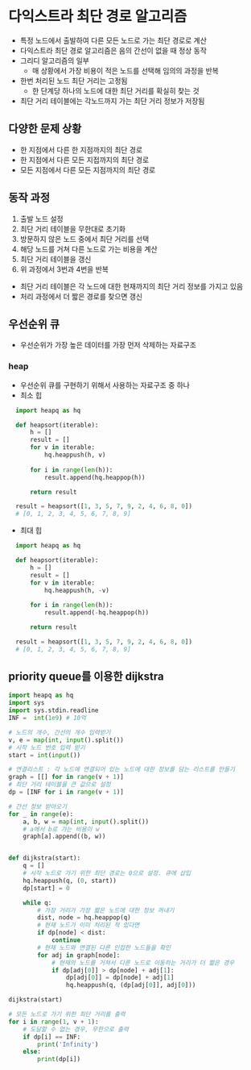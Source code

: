 # 다익스트라 최단 경로 알고리즘
- 특정 노드에서 출발하여 다른 모든 노드로 가는 최단 경로로 계산
- 다익스트라 최단 경로 알고리즘은 음의 간선이 없을 때 정상 동작
- 그리디 알고리즘의 일부
  - 매 상황에서 가장 비용이 적은 노드를 선택해 임의의 과정을 반복
- 한번 처리된 노드 최단 거리는 고정됨
  - 한 단계당 하나의 노드에 대한 최단 거리를 확실히 찾는 것
- 최단 거리 테이블에는 각노드까지 가는 최단 거리 정보가 저장됨

  
## 다양한 문제 상황
- 한 지점에서 다른 한 지점까지의 최단 경로
- 한 지점에서 다른 모든 지접까지의 최단 경로
- 모든 지점에서 다른 모든 지점까지의 최단 경로

## 동작 과정
1. 출발 노드 설정
2. 최단 거리 테이블을 무한대로 초기화
3. 방문하지 않은 노드 중에서 최단 거리를 선택
4. 해당 노드를 거쳐 다른 노드로 가는 비용을 계산
5. 최단 거리 테이블을 갱신
6. 위 과정에서 3번과 4번을 반복
- 최단 거리 테이블은 각 노드에 대한 현재까지의 최단 거리 정보를 가지고 있음
- 처리 과정에서 더 짧은 경로를 찾으면 갱신

## 우선순위 큐
- 우선순위가 가장 높은 데이터를 가장 먼저 삭제하는 자료구조
  
### heap
- 우선순위 큐를 구현하기 위해서 사용하는 자료구조 중 하나
- 최소 힙
  
```python
  import heapq as hq

  def heapsort(iterable):
      h = []
      result = []
      for v in iterable:
          hq.heappush(h, v)
      
      for i in range(len(h)):
          result.append(hq.heappop(h))

      return result

  result = heapsort([1, 3, 5, 7, 9, 2, 4, 6, 8, 0])
  # [0, 1, 2, 3, 4, 5, 6, 7, 8, 9]
```

- 최대 힙
  
```python
  import heapq as hq

  def heapsort(iterable):
      h = []
      result = []
      for v in iterable:
          hq.heappush(h, -v)
      
      for i in range(len(h)):
          result.append(-hq.heappop(h))

      return result

  result = heapsort([1, 3, 5, 7, 9, 2, 4, 6, 8, 0])
  # [0, 1, 2, 3, 4, 5, 6, 7, 8, 9]
```

## priority queue를 이용한 dijkstra
```python
import heapq as hq
import sys
import sys.stdin.readline
INF =  int(1e9) # 10억

# 노드의 개수, 간선의 개수 입력받기
v, e = map(int, input().split())
# 시작 노드 번호 입력 받기
start = int(input())

# 연결리스트 : 각 노드에 연결되어 있는 노드에 대한 정보를 담는 리스트를 만들기
graph = [[] for in range(v + 1)]
# 최단 거리 테이블을 큰 값으로 설정
dp = [INF for i in range(v + 1)]

# 간선 정보 받아오기
for _ in range(e):
    a, b, w = map(int, input().split())
    # a에서 b로 가는 비용이 w
    graph[a].append((b, w))


def dijkstra(start):
    q = []
    # 시작 노드로 가기 위한 최단 경로는 0으로 설정. 큐에 삽입
    hq.heappush(q, (0, start))
    dp[start] = 0

    while q:
        # 가장 거리가 가장 짧은 노드에 대한 정보 꺼내기
        dist, node = hq.heappop(q)
        # 현재 노드가 이미 처리된 적 있다면
        if dp[node] < dist:
            continue
        # 현재 노드와 연결된 다른 인접한 노드들을 확인
        for adj in graph[node]:
            # 현재의 노드를 거쳐서 다른 노드로 이동하는 거리가 더 짧은 경우
            if dp[adj[0]] > dp[node] + adj[1]:
                dp[adj[0]] = dp[node] + adj[1]
                hq.heappush(q, (dp[adj[0]], adj[0]))

dijkstra(start)

# 모든 노드로 가기 위한 최단 거리를 출력
for i in range(1, v + 1):
    # 도달할 수 없는 경우, 무한으로 출력
    if dp[i] == INF:
        print('Infinity')
    else:
        print(dp[i])
```